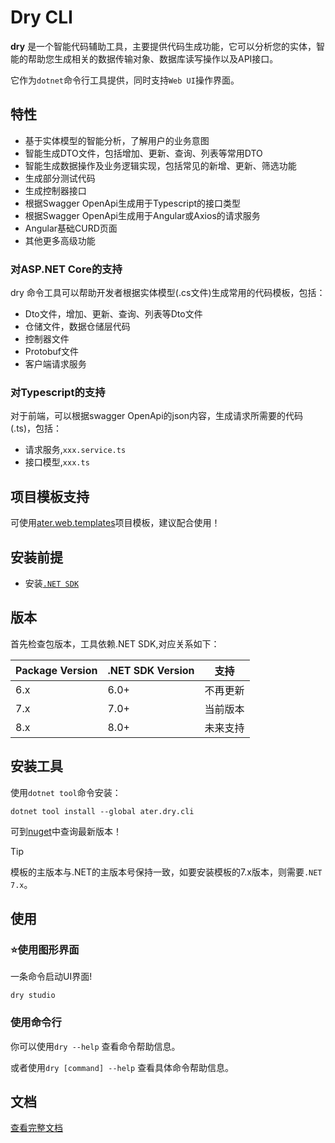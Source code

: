 # Dry CLI

**dry** 是一个智能代码辅助工具，主要提供代码生成功能，它可以分析您的实体，智能的帮助您生成相关的数据传输对象、数据库读写操作以及API接口。

它作为`dotnet`命令行工具提供，同时支持`Web UI`操作界面。

## 特性

- 基于实体模型的智能分析，了解用户的业务意图
- 智能生成DTO文件，包括增加、更新、查询、列表等常用DTO
- 智能生成数据操作及业务逻辑实现，包括常见的新增、更新、筛选功能
- 生成部分测试代码
- 生成控制器接口
- 根据Swagger OpenApi生成用于Typescript的接口类型
- 根据Swagger OpenApi生成用于Angular或Axios的请求服务
- Angular基础CURD页面
- 其他更多高级功能

### 对ASP.NET Core的支持

dry 命令工具可以帮助开发者根据实体模型(.cs文件)生成常用的代码模板，包括：

- Dto文件，增加、更新、查询、列表等Dto文件
- 仓储文件，数据仓储层代码
- 控制器文件
- Protobuf文件
- 客户端请求服务

### 对Typescript的支持

对于前端，可以根据swagger OpenApi的json内容，生成请求所需要的代码(.ts)，包括：

- 请求服务,`xxx.service.ts`
- 接口模型,`xxx.ts`

## 项目模板支持

可使用[ater.web.templates](https://www.nuget.org/packages/ater.web.templates)项目模板，建议配合使用！

## 安装前提

- 安装[`.NET SDK`](https://dotnet.microsoft.com/zh-cn/download)

## 版本

首先检查包版本，工具依赖.NET SDK,对应关系如下：

|Package Version|.NET SDK Version|支持|
|-|-|-|
|6.x|6.0+|不再更新|
|7.x|7.0+|当前版本|
|8.x|8.0+|未来支持|

## 安装工具

使用`dotnet tool`命令安装：

```pwsh
dotnet tool install --global ater.dry.cli
```

可到[nuget](https://www.nuget.org/packages/ater.dry.cli)中查询最新版本！

> [!TIP]
> 模板的主版本与.NET的主版本号保持一致，如要安装模板的7.x版本，则需要`.NET 7.x`。

## 使用

### ⭐使用图形界面

一条命令启动UI界面!

```pwsh
dry studio
```

### 使用命令行

你可以使用`dry --help` 查看命令帮助信息。

或者使用`dry [command] --help` 查看具体命令帮助信息。

## 文档

[查看完整文档](https://docs.dusi.dev/zh/dry/%E6%A6%82%E8%BF%B0.html)
